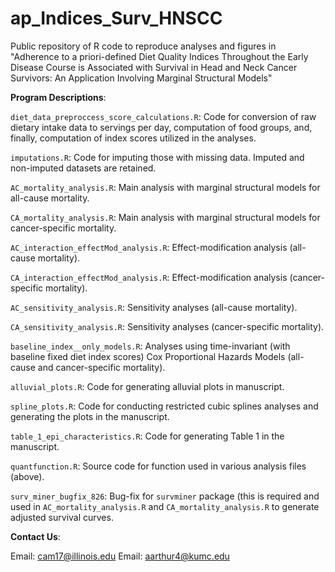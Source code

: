 # ap_Indices_Surv_HNSCC
Public repository of R code to reproduce analyses and figures in "Adherence to a priori-defined Diet Quality Indices Throughout the Early Disease Course is Associated with Survival in Head and Neck Cancer Survivors: An Application Involving Marginal Structural Models"

**Program Descriptions**:

`diet_data_preproccess_score_calculations.R`: Code for conversion of raw dietary intake data to servings per day, computation of food groups, and, finally, computation of index scores utilized in the analyses.

`imputations.R`: Code for imputing those with missing data. Imputed and non-imputed datasets are retained.

`AC_mortality_analysis.R`: Main analysis with marginal structural models for all-cause mortality.

`CA_mortality_analysis.R`: Main analysis with marginal structural models for cancer-specific mortality.

`AC_interaction_effectMod_analysis.R`: Effect-modification analysis (all-cause mortality).

`CA_interaction_effectMod_analysis.R`: Effect-modification analysis (cancer-specific mortality).

`AC_sensitivity_analysis.R`: Sensitivity analyses (all-cause mortality).

`CA_sensitivity_analysis.R`: Sensitivity analyses (cancer-specific mortality).

`baseline_index__only_models.R`: Analyses using time-invariant (with baseline fixed diet index scores) Cox Proportional Hazards Models (all-cause and cancer-specific mortality).

`alluvial_plots.R`: Code for generating alluvial plots in manuscript.

`spline_plots.R`: Code for conducting restricted cubic splines analyses and generating the plots in the manuscript.

`table_1_epi_characteristics.R`: Code for generating Table 1 in the manuscript.

`quantfunction.R`: Source code for function used in various analysis files (above).

`surv_miner_bugfix_826`: Bug-fix for `survminer` package (this is required and used in `AC_mortality_analysis.R` and `CA_mortality_analysis.R` to generate adjusted survival curves.

**Contact Us**:

Email: cam17@illinois.edu
Email: aarthur4@kumc.edu

